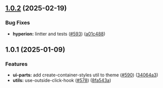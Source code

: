 

## [1.0.2](https://github.com/atls/hyperion/compare/@atls-utils/use-outside-click@1.0.1...@atls-utils/use-outside-click@1.0.2) (2025-02-19)


### Bug Fixes


* **hyperion:** lintter and tests ([#593](https://github.com/atls/hyperion/issues/593)) ([a01c488](https://github.com/atls/hyperion/commit/a01c488064d6386f754aafd2eecb28a19396635e))





## 1.0.1 (2025-01-09)


### Features


* **ui-parts:** add create-container-styles util to theme ([#590](https://github.com/atls/hyperion/issues/590)) ([34064a3](https://github.com/atls/hyperion/commit/34064a384192b781fd6d667857f568d4f42228a4))
* **utils:** use-outside-click-hook ([#578](https://github.com/atls/hyperion/issues/578)) ([8fa543a](https://github.com/atls/hyperion/commit/8fa543a0ec0135049b46c4308192d7ccea1500fd))


